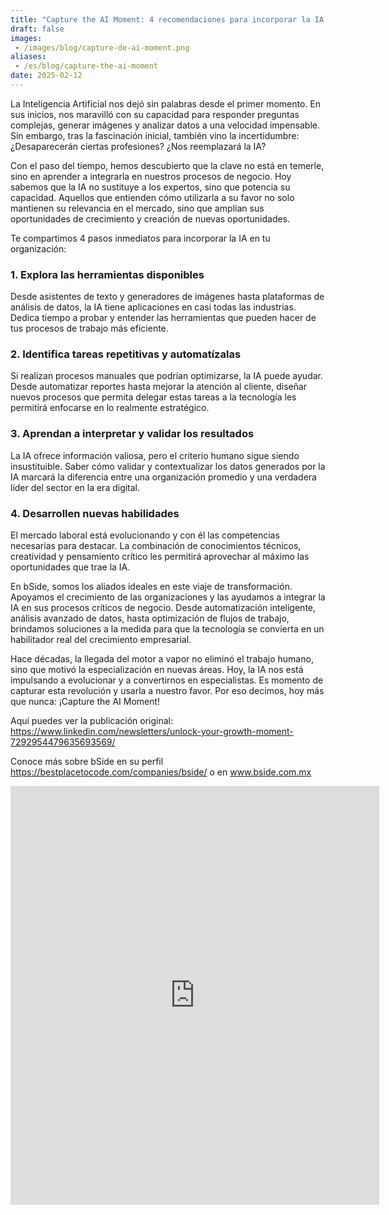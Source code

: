 ```yaml
---
title: "Capture the AI Moment: 4 recomendaciones para incorporar la IA ¡ya!"
draft: false
images:
 - /images/blog/capture-de-ai-moment.png
aliases:
 - /es/blog/capture-the-ai-moment 
date: 2025-02-12
---
```


La Inteligencia Artificial nos dejó sin palabras desde el primer momento. En sus inicios, nos maravilló con su capacidad para responder preguntas complejas, generar imágenes y analizar datos a una velocidad impensable. Sin embargo, tras la fascinación inicial, también vino la incertidumbre: ¿Desaparecerán ciertas profesiones? ¿Nos reemplazará la IA?

Con el paso del tiempo, hemos descubierto que la clave no está en temerle, sino en aprender a integrarla en nuestros procesos de negocio. Hoy sabemos que la IA no sustituye a los expertos, sino que potencia su capacidad. Aquellos que entienden cómo utilizarla a su favor no solo mantienen su relevancia en el mercado, sino que amplían sus oportunidades de crecimiento y creación de nuevas oportunidades.

Te compartimos 4 pasos inmediatos para incorporar la IA en tu organización:

### 1. Explora las herramientas disponibles

Desde asistentes de texto y generadores de imágenes hasta plataformas de análisis de datos, la IA tiene aplicaciones en casi todas las industrias. Dedica tiempo a probar y entender las herramientas que pueden hacer de tus procesos de trabajo más eficiente.

### 2. Identifica tareas repetitivas y automatízalas

Si realizan procesos manuales que podrían optimizarse, la IA puede ayudar. Desde automatizar reportes hasta mejorar la atención al cliente, diseñar nuevos procesos que permita delegar estas tareas a la tecnología les permitirá enfocarse en lo realmente estratégico.

### 3. Aprendan a interpretar y validar los resultados

La IA ofrece información valiosa, pero el criterio humano sigue siendo insustituible. Saber cómo validar y contextualizar los datos generados por la IA marcará la diferencia entre una organización promedio y una verdadera líder del sector en la era digital.

### 4. Desarrollen nuevas habilidades

El mercado laboral está evolucionando y con él las competencias necesarias para destacar. La combinación de conocimientos técnicos, creatividad y pensamiento crítico les permitirá aprovechar al máximo las oportunidades que trae la IA.

En bSide, somos los aliados ideales en este viaje de transformación. Apoyamos el crecimiento de las organizaciones y las ayudamos a integrar la IA en sus procesos críticos de negocio. Desde automatización inteligente, análisis avanzado de datos, hasta optimización de flujos de trabajo, brindamos soluciones a la medida para que la tecnología se convierta en un habilitador real del crecimiento empresarial.

Hace décadas, la llegada del motor a vapor no eliminó el trabajo humano, sino que motivó la especialización en nuevas áreas. Hoy, la IA nos está impulsando a evolucionar y a convertirnos en especialistas. Es momento de capturar esta revolución y usarla a nuestro favor. Por eso decimos, hoy más que nunca: ¡Capture the AI Moment!

Aquí puedes ver la publicación original: https://www.linkedin.com/newsletters/unlock-your-growth-moment-7292954479635693569/

Conoce más sobre bSide en su perfil https://bestplacetocode.com/companies/bside/ o en www.bside.com.mx 


<div class="container">
<p><iframe class="mx-auto d-block" frameborder="0" height="670" src="https://cdn.forms-content.sg-form.com/b0d10a69-e8ab-11ef-97b7-1ee12bc8f7dd" width="590">Loading...</iframe></p>
</div>
